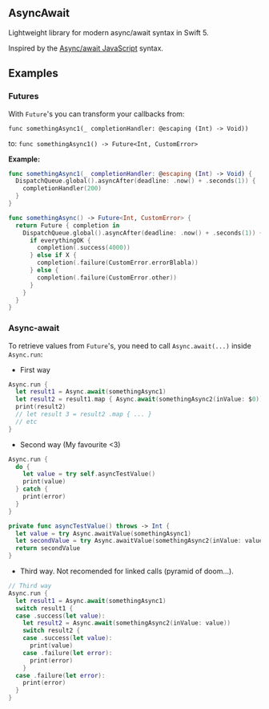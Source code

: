 AsyncAwait
-----

Lightweight library for modern async/await syntax in Swift 5.

Inspired by the [Async/await JavaScript](https://javascript.info/async-await) syntax.

## Examples

### Futures

With `Future`'s you can transform your callbacks from:

`func somethingAsync1(_ completionHandler: @escaping (Int) -> Void))`

to: `func somethingAsync1() -> Future<Int, CustomError>`

**Example:**
```swift
func somethingAsync1(_ completionHandler: @escaping (Int) -> Void) {
  DispatchQueue.global().asyncAfter(deadline: .now() + .seconds(1)) {
    completionHandler(200)
  }
}
```
```swift
func somethingAsync() -> Future<Int, CustomError> {
  return Future { completion in
    DispatchQueue.global().asyncAfter(deadline: .now() + .seconds(1)) {
      if everythingOK {
        completion(.success(4000))
      } else if X {
        completion(.failure(CustomError.errorBlabla))
      } else {
        completion(.failure(CustomError.other))
      }
    }
  }
}
```

### Async-await

To retrieve values from `Future`'s, you need to call `Async.await(...)` inside `Async.run`:

- First way
```swift
Async.run {
  let result1 = Async.await(somethingAsync1)
  let result2 = result1.map { Async.await(somethingAsync2(inValue: $0)) }
  print(result2)
  // let result 3 = result2 .map { ... }
  // etc
}
```

- Second way (My favourite <3)
```swift
Async.run {
  do {
    let value = try self.asyncTestValue()
    print(value)
  } catch {
    print(error)
  }
}

private func asyncTestValue() throws -> Int {
  let value = try Async.awaitValue(somethingAsync1)
  let secondValue = try Async.awaitValue(somethingAsync2(inValue: value))
  return secondValue
}
```

- Third way. Not recomended for linked calls (pyramid of doom...).
```swift
// Third way
Async.run {
  let result1 = Async.await(somethingAsync1)
  switch result1 {
  case .success(let value):
    let result2 = Async.await(somethingAsync2(inValue: value))
    switch result2 {
    case .success(let value):
      print(value)
    case .failure(let error):
      print(error)
    }
  case .failure(let error):
    print(error)
  }
}
```